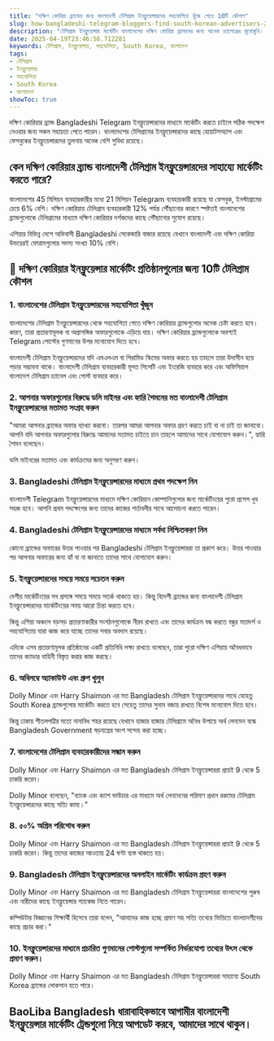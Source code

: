 ```yaml
---
title: "দক্ষিণ কোরিয়া ব্র্যান্ডের জন্য বাংলাদেশী টেলিগ্রাম ইনফ্লুয়েন্সারদের সহযোগিতা খুঁজে পেতে 10টি কৌশল"
slug: how-bangladeshi-telegram-bloggers-find-south-korean-advertisers-2025-04-19
description: "টেলিগ্রাম ইনফ্লুয়েন্সার মার্কেটিং বাংলাদেশের দক্ষিণ কোরিয়া ব্র্যান্ডদের জন্য অনেক চ্যালেঞ্জের মুখোমুখি। 10টি কৌশল ব্যবহার করুন যাতে তারা সাফল্য পেতে পারে।"
date: 2025-04-19T23:46:56.712281
keywords: টেলিগ্রাম, ইনফ্লুয়েন্সার, সহযোগিতা, South Korea, বাংলাদেশ
tags:
- টেলিগ্রাম
- ইনফ্লুয়েন্সার
- সহযোগিতা
- South Korea
- বাংলাদেশ
showToc: true
---
```


দক্ষিণ কোরিয়ার ব্র্যান্ড Bangladeshi Telegram ইনফ্লুয়েন্সারদের মাধ্যমে মার্কেটিং করতে চাইলে সঠিক পদক্ষেপ নেওয়ার জন্য সকল সহায়তা পেতে পারেন। বাংলাদেশের টেলিগ্রামের ইনফ্লুয়েন্সারদের কাছে হোয়াটসঅ্যাপ এবং ফেসবুকের ইনফ্লুয়েন্সারদের তুলনায় অনেক বেশি সুবিধা রয়েছে।



## কেন দক্ষিণ কোরিয়ার ব্র্যান্ড বাংলাদেশী টেলিগ্রাম ইনফ্লুয়েন্সারদের সাহায্যে মার্কেটিং করতে পারে?

বাংলাদেশের 45 মিলিয়ন ব্যবহারকারীর মধ্যে 21 মিলিয়ন Telegram ব্যবহারকারী রয়েছে যা ফেসবুক, ইনস্টাগ্রামের চেয়ে 6% বেশি। দক্ষিণ কোরিয়ায় টেলিগ্রাম ব্যবহারকারী 12% পর্যন্ত পৌঁছানোর কারণে স্পষ্টতই বাংলাদেশের ব্র্যান্ডগুলোকে টেলিগ্রামের মাধ্যমে দক্ষিণ কোরিয়ার দর্শকদের কাছে পৌঁছানোর সুযোগ রয়েছে।

এশিয়ার বিভিন্ন দেশে অভিবাসী Bangladeshi সেকেন্ডারি বাজার রয়েছে যেখানে বাংলাদেশী এবং দক্ষিণ কোরিয়া উভয়েরই ফোরামগুলোর সদস্য সংখ্যা 10% বেশি।


## 📢 দক্ষিণ কোরিয়ার ইনফ্লুয়েন্সার মার্কেটিং প্রতিষ্ঠানগুলোর জন্য 10টি টেলিগ্রাম কৌশল



### 1. বাংলাদেশের টেলিগ্রাম ইনফ্লুয়েন্সারদের সহযোগিতা খুঁজুন

বাংলাদেশের টেলিগ্রাম ইনফ্লুয়েন্সারদের থেকে সহযোগিতা পেতে দক্ষিণ কোরিয়ার ব্র্যান্ডগুলোর অনেক চেষ্টা করতে হবে। কারণ, তারা প্রতারণামূলক বা অপ্রাসঙ্গিক অফারগুলোকে এড়িয়ে যায়। দক্ষিণ কোরিয়ার ব্র্যান্ডগুলোকে অবশ্যই Telegram পোস্টের গুণমানের উপর মনোযোগ দিতে হবে।

বাংলাদেশী টেলিগ্রাম ইনফ্লুয়েন্সারদের যদি এমএলএম বা পিরামিড স্কিমের অফার করতে হয় তাহলে তারা উদাসীন হয়ে পড়ার সম্ভাবনা থাকে। বাংলাদেশী টেলিগ্রাম ব্যবহারকারী মূলত সিলেটি এবং ইংরেজি ব্যবহার করে এবং অফিসিয়াল বাংলাদেশ টেলিগ্রাম চ্যানেল এবং পোস্ট ব্যবহার করে।



### 2. আপনার অফারগুলোর বিরুদ্ধে ডলি মাইনর এবং হ্যারি শৈমনের মত বাংলাদেশী টেলিগ্রাম ইনফ্লুয়েন্সারদের মতামত সংগ্রহ করুন

"আমরা আপনার ব্র্যান্ডের অফার ব্যাখ্যা করবো। তারপর আমরা আপনার অফার গ্রহণ করতে চাই বা না চাই তা জানাবো। আপনি যদি আপনার অফারগুলোর বিরুদ্ধে আমাদের মতামত চাইতে চান তাহলে আমাদের সাথে যোগাযোগ করুন।", হ্যারি শৈমন বলেছেন।

ডলি মাইনরের মতামত এবং কার্যক্রমের জন্য অনুসরণ করুন।

### 3. Bangladeshi টেলিগ্রাম ইনফ্লুয়েন্সারদের মাধ্যমে প্রথম পদক্ষেপ নিন

বাংলাদেশী Telegram ইনফ্লুয়েন্সারদের মাধ্যমে দক্ষিণ কোরিয়ান কোম্পানিগুলোর জন্য মার্কেটিংয়ের পুরো প্রসেস খুব সহজ হবে। আপনি প্রথম পদক্ষেপের জন্য তাদের কাজের শর্তাবলীর সাথে আলোচনা করতে পারেন।



### 4. Bangladeshi টেলিগ্রাম ইনফ্লুয়েন্সারদের মাধ্যমে সর্বদা নিশ্চিতকরণ নিন

কোনো ব্র্যান্ডের অফারের উত্তর পাওয়ার পর Bangladeshi টেলিগ্রাম ইনফ্লুয়েন্সাররা তা প্রকাশ করে। উত্তর পাওয়ার পর আপনার অফারের জন্য হ্যাঁ বা না জানাতে তাদের সাথে যোগাযোগ করুন।


### 5. ইনফ্লুয়েন্সারদের সময়ে সময়ে সচেতন করুন

দেশীয় মার্কেটিংয়ের সব প্রসঙ্গে সময়ে সময়ে সতর্ক থাকতে হয়। কিন্তু বিদেশী ব্র্যান্ডের জন্য বাংলাদেশী টেলিগ্রাম ইনফ্লুয়েন্সারদের মার্কেটিংয়ের সময় আরো চিন্তা করতে হবে।

কিন্তু এশিয়া অঞ্চলে বড়সড় প্রতারণাকারীর সংগঠনগুলোকে নীরব রাখতে এবং তাদের কার্যক্রম বন্ধ করতে বন্ধুর মতাদর্শ ও সহযোগিতায় যারা কাজ করে যাচ্ছে তাদের সবার অবদান রয়েছে।

এদিকে এসব প্রতারণামূলক প্রতিষ্ঠানের একটি প্রতিনিধি লক্ষ্য রাখতে বলেছেন, তারা পুরো দক্ষিণ এশিয়ায় অবৈধভাবে তাদের ক্যাডার বাহিনী বিস্তৃত করার কাজ করছে।



### 6. অবিলম্বে অ্যাকাউন্ট এবং গ্রুপ খুলুন

Dolly Minor এবং Harry Shaimon এর মত Bangladesh টেলিগ্রাম ইনফ্লুয়েন্সারদের সাথে যেহেতু South Korea ব্র্যান্ডগুলোর মার্কেটিং করতে হবে সেহেতু তাদের সুনাম বজায় রাখতে বিশেষ মনোযোগ দিতে হবে।

কিন্তু ঢাকায় শীতলপট্টির মতো নানাবিধ শহর রয়েছে যেখানে হাজার হাজার টেলিগ্রামে অবৈধ উপায়ে অর্থ লেনদেন বন্ধে Bangladesh Government ষড়যন্ত্রের অংশ সন্দেহ করা হচ্ছে।


### 7. বাংলাদেশের টেলিগ্রাম ব্যবহারকারীদের সন্ধান করুন

Dolly Minor এবং Harry Shaimon এর মত Bangladesh টেলিগ্রাম ইনফ্লুয়েন্সাররা প্রায়ই 9 থেকে 5 চাকরি করেন।

Dolly Minor বলেছেন, "ব্যাংক এবং ক্যাশ ভাউচার এর মাধ্যমে অর্থ লেনদেনের পরিমাণ প্রধান রকমের টেলিগ্রাম ইনফ্লুয়েন্সারদের কাছে সত্যি কাম্য।"


### 8. ৫০% অগ্রিম পরিশোধ করুন

Dolly Minor এবং Harry Shaimon এর মত Bangladesh টেলিগ্রাম ইনফ্লুয়েন্সাররা প্রায়ই 9 থেকে 5 চাকরি করেন। কিন্তু তাদের কাজের আওতায় 24 ঘণ্টা ব্যস্ত থাকতে হয়।


### 9. Bangladesh টেলিগ্রাম ইনফ্লুয়েন্সারদের অনলাইন মার্কেটিং কার্যক্রম গ্রহণ করুন

Dolly Minor এবং Harry Shaimon এর মত Bangladesh টেলিগ্রাম ইনফ্লুয়েন্সাররা বাংলাদেশের পুরুষ এবং নারীদের কাছে ইনফ্লুয়েন্সার প্যাকেজ নিতে পারেন।

কম্পিউটার বিজ্ঞানের শিক্ষার্থী হিসেবে তারা বলেন, "আমাদের কাজ হচ্ছে প্রমাণ সহ সত্যি তথ্যের ভিত্তিতে বাংলাদেশীদের কাছে প্রচার করা।"


### 10. ইনফ্লুয়েন্সারদের মাধ্যমে প্রচারিত গুণমানের পোস্টগুলো সম্পর্কিত নির্ভরযোগ্য তথ্যের উৎস থেকে প্রমাণ করুন।

Dolly Minor এবং Harry Shaimon এর মত Bangladesh টেলিগ্রাম ইনফ্লুয়েন্সাররা সাহায্যে South Korea ব্র্যান্ডের লোকসান হতে পারে।


## BaoLiba Bangladesh ধারাবাহিকভাবে আগামীর বাংলাদেশী ইনফ্লুয়েন্সার মার্কেটিং ট্রেন্ডগুলো নিয়ে আপডেট করবে, আমাদের সাথে থাকুন।